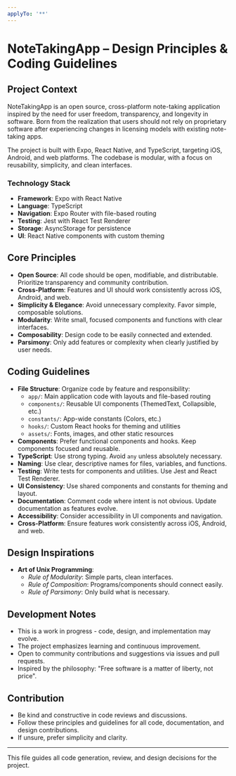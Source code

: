 ```yaml
---
applyTo: '**'
---
```


# NoteTakingApp – Design Principles & Coding Guidelines

## Project Context

NoteTakingApp is an open source, cross-platform note-taking application inspired by the need for user freedom, transparency, and longevity in software. Born from the realization that users should not rely on proprietary software after experiencing changes in licensing models with existing note-taking apps.

The project is built with Expo, React Native, and TypeScript, targeting iOS, Android, and web platforms. The codebase is modular, with a focus on reusability, simplicity, and clean interfaces.

### Technology Stack

- **Framework**: Expo with React Native
- **Language**: TypeScript
- **Navigation**: Expo Router with file-based routing
- **Testing**: Jest with React Test Renderer
- **Storage**: AsyncStorage for persistence
- **UI**: React Native components with custom theming

## Core Principles

- **Open Source**: All code should be open, modifiable, and distributable. Prioritize transparency and community contribution.
- **Cross-Platform**: Features and UI should work consistently across iOS, Android, and web.
- **Simplicity & Elegance**: Avoid unnecessary complexity. Favor simple, composable solutions.
- **Modularity**: Write small, focused components and functions with clear interfaces.
- **Composability**: Design code to be easily connected and extended.
- **Parsimony**: Only add features or complexity when clearly justified by user needs.

## Coding Guidelines

- **File Structure**: Organize code by feature and responsibility:
  - `app/`: Main application code with layouts and file-based routing
  - `components/`: Reusable UI components (ThemedText, Collapsible, etc.)
  - `constants/`: App-wide constants (Colors, etc.)
  - `hooks/`: Custom React hooks for theming and utilities
  - `assets/`: Fonts, images, and other static resources
- **Components**: Prefer functional components and hooks. Keep components focused and reusable.
- **TypeScript**: Use strong typing. Avoid `any` unless absolutely necessary.
- **Naming**: Use clear, descriptive names for files, variables, and functions.
- **Testing**: Write tests for components and utilities. Use Jest and React Test Renderer.
- **UI Consistency**: Use shared components and constants for theming and layout.
- **Documentation**: Comment code where intent is not obvious. Update documentation as features evolve.
- **Accessibility**: Consider accessibility in UI components and navigation.
- **Cross-Platform**: Ensure features work consistently across iOS, Android, and web.

## Design Inspirations

- **Art of Unix Programming**:
  - _Rule of Modularity_: Simple parts, clean interfaces.
  - _Rule of Composition_: Programs/components should connect easily.
  - _Rule of Parsimony_: Only build what is necessary.

## Development Notes

- This is a work in progress - code, design, and implementation may evolve.
- The project emphasizes learning and continuous improvement.
- Open to community contributions and suggestions via issues and pull requests.
- Inspired by the philosophy: "Free software is a matter of liberty, not price".

## Contribution

- Be kind and constructive in code reviews and discussions.
- Follow these principles and guidelines for all code, documentation, and design contributions.
- If unsure, prefer simplicity and clarity.

---

This file guides all code generation, review, and design decisions for the project.
